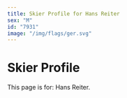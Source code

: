 ```yaml
---
title: Skier Profile for Hans Reiter
sex: "M"
id: "7931"
image: "/img/flags/ger.svg" 
---
```


# Skier Profile

This page is for: Hans Reiter.
    